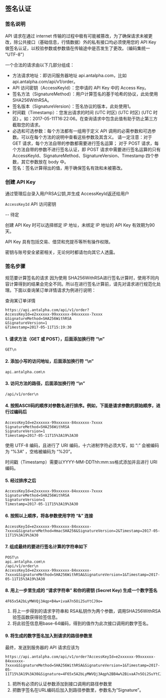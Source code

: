 ## 签名认证

### 签名说明

API 请求在通过 internet 传输的过程中极有可能被篡改，为了确保请求未被更改，除公共接口（基础信息，行情数据）外的私有接口均必须使用您的 API Key 做签名认证，以校验参数或参数值在传输途中是否发生了更改。（编码集统一 "UTF-8"）

一个合法的请求由以下几部分组成：

- 方法请求地址：即访问服务器地址 api.antalpha.com，比如 api.antalpha.com/api/v1/order。
- API 访问密钥（AccessKeyId）：您申请的 API Key 中的 Access Key。
- 签名方法（SignatureMethod）：用户计算签名的基于哈希的协议，此处使用 SHA256WithRSA。
- 签名版本（SignatureVersion）：签名协议的版本，此处使用1。
- 时间戳（Timestamp）：您发出请求的时间 (UTC 时区) (UTC 时区) (UTC 时区) 。如：2017-05-11T16:22:06。在查询请求中包含此值有助于防止第三方截取您的请求。
- 必选和可选参数：每个方法都有一组用于定义 API 调用的必需参数和可选参数。可以在每个方法的说明中查看这些参数及其含义。 请一定注意：对于 GET 请求，每个方法自带的参数都需要进行签名运算； 对于 POST 请求，每个方法自带的参数不进行签名认证，即 POST 请求中需要进行签名运算的只有 AccessKeyId、SignatureMethod、SignatureVersion、Timestamp 四个参数，其它参数放在 body 中。
- 签名：签名计算得出的值，用于确保签名有效和未被篡改。

### 创建 API Key

通过管理后台录入用户RSA公钥,并生成 AccessKeyId返还给用户

`AccessKeyId` API 访问密钥

-- 待定

 创建 API Key 时可以选择绑定 IP 地址，未绑定 IP 地址的 API Key 有效期为90天。

 API Key 具有包括交易、借贷和充提币等所有操作权限。

 密钥与账号安全紧密相关，无论何时都请勿向其它人透露。

### 签名步骤

规范要计算签名的请求 因为使用 SHA256WithRSA进行签名计算时，使用不同内容计算得到的结果会完全不同。所以在进行签名计算前，请先对请求进行规范化处理。下面以查询某订单详情请求为例进行说明：

查询某订单详情

```
https://api.antalpha.com/api/v1/order?
AccessKeyId=e2xxxxxx-99xxxxxx-84xxxxxx-7xxxx
&SignatureMethod=SHA256WithRSA
&SignatureVersion=1
&Timestamp=2017-05-11T15:19:30
```

#### 1. 请求方法（GET 或 POST），后面添加换行符 “\n”

```
GET\n
```

#### 2. 添加小写的访问地址，后面添加换行符 “\n”

```
api.antalpha.com\n
```

#### 3. 访问方法的路径，后面添加换行符 “\n”

```
/api/v1/order\n
```

#### 4. 按照ASCII码的顺序对参数名进行排序。例如，下面是请求参数的原始顺序，进行过编码后

```
AccessKeyId=e2xxxxxx-99xxxxxx-84xxxxxx-7xxxx
SignatureMethod=SHA256WithRSA
SignatureVersion=1
Timestamp=2017-05-11T15%3A19%3A30
```

 使用 UTF-8 编码，且进行了 URI 编码，十六进制字符必须大写，如 “:” 会被编码为 “%3A” ，空格被编码为 “%20”。

 时间戳（Timestamp）需要以YYYY-MM-DDThh:mm:ss格式添加并且进行 URI 编码。

#### 5. 经过排序之后

```
AccessKeyId=e2xxxxxx-99xxxxxx-84xxxxxx-7xxxx
SignatureMethod=SHA256WithRSA
SignatureVersion=1
Timestamp=2017-05-11T15%3A19%3A30
```

#### 6. 按照以上顺序，将各参数使用字符 “&” 连接

```
AccessKeyId=e2xxxxxx-99xxxxxx-84xxxxxx-7xxxx&SignatureMethod=HmacSHA256&SignatureVersion=2&Timestamp=2017-05-11T15%3A19%3A30
```

#### 7. 组成最终的要进行签名计算的字符串如下

```
POST\n
api.antalpha.com\n
/api/v1/order\n
AccessKeyId=e2xxxxxx-99xxxxxx-84xxxxxx-7xxxx&SignatureMethod=SHA256WithRSA&SignatureVersion=1&Timestamp=2017-05-11T15%3A19%3A30
```

#### 8. 用上一步里生成的 “请求字符串” 和你的密钥 (Secret Key) 生成一个数字签名

```
4F65x5A2bLyMWVQj3Aqp+B4w+ivaA7n5Oi2SuYtCJ9o=
```

1. 将上一步得到的请求字符串和 RSA私钥作为两个参数，调用SHA256WithRSA验签函数获得验签信息。
2. 将此验签信息用base-64编码，得到的值作为此次接口调用的数字签名。

#### 9. 将生成的数字签名加入到请求的路径参数里

最终，发送到服务器的 API 请求应该为

```
https://api.antalpha.com/api/v1/order?AccessKeyId=e2xxxxxx-99xxxxxx-84xxxxxx-7xxxx&SignatureMethod=SHA256WithRSA&SignatureVersion=1&Timestamp=2017-05-11T15%3A19%3A30&Signature=4F65x5A2bLyMWVQj3Aqp%2BB4w%2BivaA7n5Oi2SuYtCJ9o%3D
```

1. 把所有必须的认证参数添加到接口调用的路径参数里
2. 把数字签名在URL编码后加入到路径参数里，参数名为“Signature”。